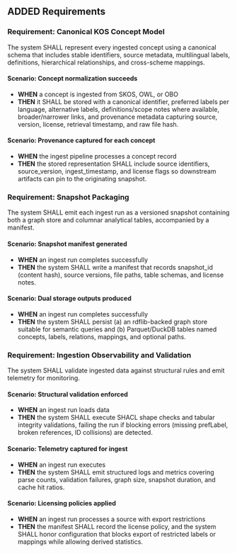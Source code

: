 ## ADDED Requirements
### Requirement: Canonical KOS Concept Model
The system SHALL represent every ingested concept using a canonical schema that includes stable identifiers, source metadata, multilingual labels, definitions, hierarchical relationships, and cross-scheme mappings.

#### Scenario: Concept normalization succeeds
- **WHEN** a concept is ingested from SKOS, OWL, or OBO
- **THEN** it SHALL be stored with a canonical identifier, preferred labels per language, alternative labels, definitions/scope notes where available, broader/narrower links, and provenance metadata capturing source, version, license, retrieval timestamp, and raw file hash.

#### Scenario: Provenance captured for each concept
- **WHEN** the ingest pipeline processes a concept record
- **THEN** the stored representation SHALL include source identifiers, source_version, ingest_timestamp, and license flags so downstream artifacts can pin to the originating snapshot.

### Requirement: Snapshot Packaging
The system SHALL emit each ingest run as a versioned snapshot containing both a graph store and columnar analytical tables, accompanied by a manifest.

#### Scenario: Snapshot manifest generated
- **WHEN** an ingest run completes successfully
- **THEN** the system SHALL write a manifest that records snapshot_id (content hash), source versions, file paths, table schemas, and license notes.

#### Scenario: Dual storage outputs produced
- **WHEN** an ingest run completes successfully
- **THEN** the system SHALL persist (a) an rdflib-backed graph store suitable for semantic queries and (b) Parquet/DuckDB tables named concepts, labels, relations, mappings, and optional paths.

### Requirement: Ingestion Observability and Validation
The system SHALL validate ingested data against structural rules and emit telemetry for monitoring.

#### Scenario: Structural validation enforced
- **WHEN** an ingest run loads data
- **THEN** the system SHALL execute SHACL shape checks and tabular integrity validations, failing the run if blocking errors (missing prefLabel, broken references, ID collisions) are detected.

#### Scenario: Telemetry captured for ingest
- **WHEN** an ingest run executes
- **THEN** the system SHALL emit structured logs and metrics covering parse counts, validation failures, graph size, snapshot duration, and cache hit ratios.

#### Scenario: Licensing policies applied
- **WHEN** an ingest run processes a source with export restrictions
- **THEN** the manifest SHALL record the license policy, and the system SHALL honor configuration that blocks export of restricted labels or mappings while allowing derived statistics.
